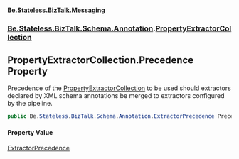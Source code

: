 #### [Be.Stateless.BizTalk.Messaging](README.md 'README')
### [Be.Stateless.BizTalk.Schema.Annotation](Be.Stateless.BizTalk.Schema.Annotation.md 'Be.Stateless.BizTalk.Schema.Annotation').[PropertyExtractorCollection](PropertyExtractorCollection.md 'Be.Stateless.BizTalk.Schema.Annotation.PropertyExtractorCollection')

## PropertyExtractorCollection.Precedence Property

Precedence of the [PropertyExtractorCollection](PropertyExtractorCollection.md 'Be.Stateless.BizTalk.Schema.Annotation.PropertyExtractorCollection') to be used should extractors declared by XML schema annotations be merged to extractors
configured by the pipeline.

```csharp
public Be.Stateless.BizTalk.Schema.Annotation.ExtractorPrecedence Precedence { get; set; }
```

#### Property Value
[ExtractorPrecedence](ExtractorPrecedence.md 'Be.Stateless.BizTalk.Schema.Annotation.ExtractorPrecedence')